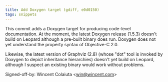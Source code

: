 ```yaml
---
title: Add Doxygen target (gdiff, e0d0150)
tags: snippets
---
```


This commit adds a Doxygen target for producing code-level documentation. At the moment, the latest Doxygen release (1.5.3) doesn't build on Leopard although a pre-built binary does run. Doxygen does not yet understand the property syntax of Objective-C 2.0.

Likewise, the latest version of Graphviz (2.8) (whose "dot" tool is invoked by Doxygen to depict inheritance hierarchies) doesn't yet build on Leopard, although I suspect an existing binary would work without problems.

Signed-off-by: Wincent Colaiuta &lt;win@wincent.com&gt;

